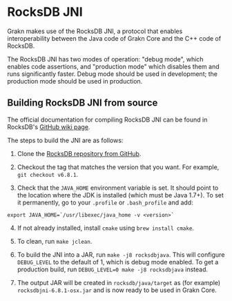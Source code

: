 # RocksDB JNI

Grakn makes use of the RocksDB JNI, a protocol that enables interoperability between the Java code of Grakn Core and the
C++ code of RocksDB.

The RocksDB JNI has two modes of operation: "debug mode", which enables code assertions, and "production mode" which
disables them and runs significantly faster. Debug mode should be used in development; the production mode should be
used in production.

## Building RocksDB JNI from source

The official documentation for compiling RocksDB JNI can be found in RocksDB's [GitHub wiki page](https://github.com/facebook/rocksdb/wiki/RocksJava-Basics).

The steps to build the JNI are as follows:

1. Clone the [RocksDB repository from GitHub](https://github.com/facebook/rocksdb).

2. Checkout the tag that matches the version that you want. For example, `git checkout v6.8.1`.

3. Check that the `JAVA_HOME` environment variable is set. It should point to the location where the JDK is installed
(which must be Java 1.7+). To set it permanently, go to your `.profile` or `.bash_profile` and add:
```
export JAVA_HOME=`/usr/libexec/java_home -v <version>`
```

4. If not already installed, install `cmake` using `brew install cmake`.

5. To clean, run `make jclean`.

6. To build the JNI into a JAR, run `make -j8 rocksdbjava`. This will configure `DEBUG_LEVEL` to the default of 1,
which is debug mode enabled. To get a production build, run `DEBUG_LEVEL=0 make -j8 rocksdbjava` instead.

7. The output JAR will be created in `rocksdb/java/target` as (for example) `rocksdbjni-6.8.1-osx.jar` and is now
ready to be used in Grakn Core.
